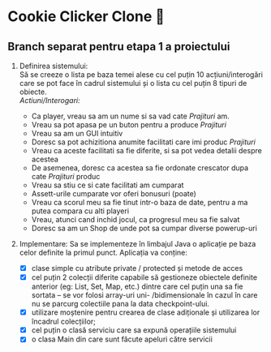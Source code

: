 # Cookie Clicker Clone 🍪
## Branch separat pentru etapa 1 a proiectului
1) Definirea sistemului:\
   Să se creeze o lista pe baza temei alese cu cel puțin 10 acțiuni/interogări care se pot face în cadrul sistemului și o lista cu cel puțin 8 tipuri de obiecte.\
   *Actiuni/Interogari:*
    - Ca player, vreau sa am un nume si sa vad cate *Prajituri* am.
    - Vreau sa pot apasa pe un buton pentru a produce *Prajituri*
    - Vreau sa am un GUI intuitiv
    - Doresc sa pot achizitiona anumite facilitati care imi produc *Prajituri*
    - Vreau ca aceste facilitati sa fie diferite, si sa pot vedea detalii despre acestea
    - De asemenea, doresc ca acestea sa fie ordonate crescator dupa cate *Prajituri* produc
    - Vreau sa stiu ce si cate facilitati am cumparat
    - Assett-urile cumparate vor oferi bonusuri (poate)
    - Vreau ca scorul meu sa fie tinut intr-o baza de date, pentru a ma putea compara cu alti playeri
    - Vreau, atunci cand inchid jocul, ca progresul meu sa fie salvat
    - Doresc sa am un Shop de unde pot sa cumpar diverse powerup-uri
2) Implementare:
   Sa se implementeze în limbajul Java o aplicație pe baza celor definite la primul punct. Aplicația va conține:


   -[X] clase simple cu atribute private / protected și metode de acces   
   -[X] cel puțin 2 colecții diferite capabile să gestioneze obiectele definite anterior (eg: List, Set, Map, etc.) dintre care cel puțin una sa fie sortata – se vor folosi array-uri uni- /bidimensionale în cazul în care nu se parcurg colectiile pana la data checkpoint-ului.
   -[X] utilizare moștenire pentru crearea de clase adiționale și utilizarea lor încadrul colecțiilor;
   -[X] cel puțin o clasă serviciu care sa expună operațiile sistemului
   -[X] o clasa Main din care sunt făcute apeluri către servicii